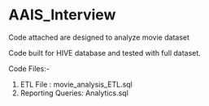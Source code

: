 # AAIS_Interview

Code attached are designed to analyze movie dataset

Code built for HIVE database and tested with full dataset.

Code Files:-

  1. ETL File : movie_analysis_ETL.sql
  2. Reporting Queries:  Analytics.sql

